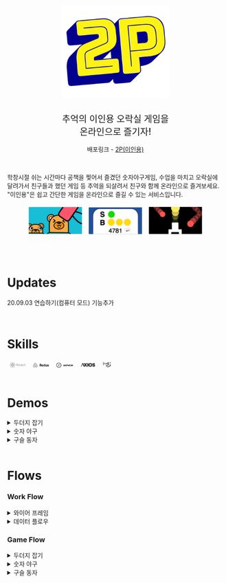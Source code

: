 
<p align= "center">
  <img src="./img/logo.png" width="250px">
</p>
<h2 align="center" style="font-weight: 500">추억의 이인용 오락실 게임을 
<br>온라인으로 즐기자!</h2>

<p align="center">
배포링크 -
  <a href="http://project-2p.s3-website.ap-northeast-2.amazonaws.com/">
    2P(이인용) 
  </a>
</p>
<br>


학창시절 쉬는 시간마다 공책을 찢어서 즐겼던 숫자야구게임, 수업을 마치고 오락실에 달려가서 친구들과 했던 게임 등 추억을 되살려서 친구와 함께 온라인으로 즐겨보세요. "이인용"은 쉽고 간단한 게임을 온라인으로 즐길 수 있는 서비스입니다.
<br>


<p align= "center">
  <img src="./img/moleThumbnail.png" width="25%" style="margin: 5px">
  <img src="./img/numsThumbnail.png" width="25%" style="margin: 5px">
  <img src="./img/ballThumbnail.png" width="25%" style="margin: 5px">
</p>


<br>
<br>


# Updates

20.09.03 연습하기(컴퓨터 모드) 기능추가

<br />

# Skills
<div>
<img src="./img/react.png" width="8%" style="margin: 5px">
<img src="./img/redux.png" width="8%" style="margin: 5px">
<img src="./img/socket.png" width="8%" style="margin: 5px">
<img src="./img/axios.png" width="8%" style="margin: 5px">
<img src="./img/material.png" width="4%" style="margin: 5px">
</div>
<br />


# Demos
<details>
  <summary>두더지 잡기</summary>
  <img src="./img/molePlay.gif" width="100%" style="margin: 5px">
</details>
<details>
  <summary>숫자 야구</summary>
  <img src="./img/numsPlay.gif" width="100%" style="margin: 5px">
</details>
<details>
  <summary>구슬 동자</summary>
  <img src="./img/ballPlay.gif" width="100%" style="margin: 5px">
</details>
<br />

# Flows

### Work Flow

<details>
  <summary>와이어 프레임</summary>
  <img src="./img/workFlow.jpg" width="90%">
</details>
<details>
  <summary>데이터 플로우</summary>
  <img src="./img/dataFlow.jpg" width="100%">
</details>

### Game Flow

<details>
<summary>두더지 잡기</summary>
  <img src="./img/moleFlow.png" width="100%">
</details>
<details>
<summary>숫자 야구</summary>
  <img src="./img/numsFlow.png" width="100%">
</details>
<details>
<summary>구슬 동자</summary>
  <img src="./img/ballFlow.png" width="100%">
</details>

<br />



